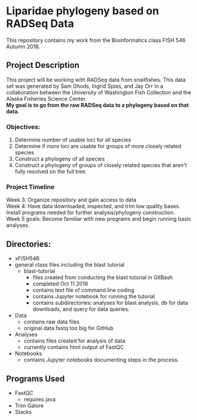 # Liparidae phylogeny based on RADSeq Data
This repository contains my work from the Bioinformatics class FISH 546 Autumn 2018.  
  

## Project Description
This project will be working with RADSeq data from snailfishes. This data set was generated by Sam Ghods, Ingrid Spies, and Jay Orr in a collaboration between the University of Washington Fish Collection and the Alaska Fisheries Science Center.  
**My goal is to go from the raw RADSeq data to a phylogeny based on that data.**  
### Objectives:
1. Determine number of usable loci for all species
2. Determine if more loci are usable for groups of more closely related species
3. Construct a phylogeny of all species
4. Construct a phylogeny of groups of closely related species that aren't fully resolved on the full tree.
### Project Timeline
Week 3: Organize repository and gain access to data  
Week 4: Have data downloaded, inspected, and trim low quality bases. Install programs needed for further analysis/phylogeny construction.  
Week 5 goals: Become familiar with new programs and begin running basic analyses.
## Directories:  
- xFISH546
- general class files including the blast tutorial
	- blast-tutorial
		- files created from conducting the blast tutorial in GitBash
		- completed Oct 11 2018
		- contains text file of command line coding
		- contains Jupyter notebook for running the tutorial
		- contains subdirectories: analyses for blast analysis, db for data downloads, and query for data queries.
-  Data
	-  contains raw data files
	-  original data fastq too big for GitHub
-  Analyses
	-  contains files created for analysis of data
	-  currently contains html output of FastQC
-  Notebooks
	-  contains Jupyter notebooks documenting steps in the process.
## Programs Used
- FastQC 
	- requires java
- Trim Galore
- Stacks
